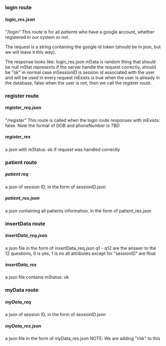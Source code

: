 ### login route
##### login_res.json
"/login"
This route is for all *patients* who have a google account, whether registered in our system or not.

The request is a string containing the google id token (should be in json, but we will leave it this way).

The response looks like: login_res.json
mData is random thing that should be null
mStat represents if the server handle the request correctly, should be "ok" in normal case
mSessionID is session id associated with the user and will be used in every request
mExists is true when the user is already in the database, false when the user is not, then we call the register route.

### register route
##### register_req.json
"/register"
This route is called when the login route responses with mExists: false.
Note the format of DOB and phoneNumber is *TBD*

##### register_res
a json with mStatus: ok if request was handled correctly

###  patient route
##### patient req
a json of session ID, in the form of sessionID.json

##### patient_res.json
a json containing all patients information, in the form of patient_res.json

### insertData route
##### insertData_req.json
a json file in the form of insertData_req.json
q1 - q12 are the answer to the 12 questions, 0 is yes, 1 is no
all attributes except for "sessionID" are float

##### insertData_res
a json file contains mStatus: ok

### myData route
##### myData_req
a json of session ID, in the form of sessionID.json

##### myData_res.json
a json file in the form of myData_res.json
NOTE: We are adding "risk" to this


